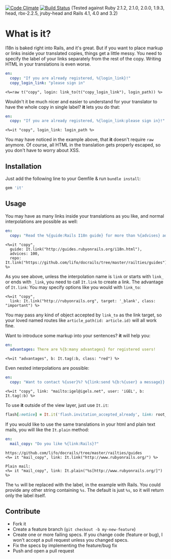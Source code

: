 [![Code Climate](https://codeclimate.com/github/iGEL/it.png)](https://codeclimate.com/github/iGEL/it)
[![Build Status](https://travis-ci.org/iGEL/it.svg?branch=markdown)](https://travis-ci.org/iGEL/it)
(Tested against Ruby 2.1.2, 2.1.0, 2.0.0, 1.9.3, head, rbx-2.2.5, jruby-head and Rails 4.1, 4.0 and 3.2)

What is **it**?
=============

I18n is baked right into Rails, and it's great. But if you want to place markup or links inside your translated copies, things get a little messy. You need to specify the label of your links separately from the rest of the copy. Writing HTML in your translations is even worse.

```yaml
en:
  copy: "If you are already registered, %{login_link}!"
  copy_login_link: "please sign in"
```

```erb
<%=raw t("copy", login: link_to(t("copy_login_link"), login_path)) %>
```

Wouldn't it be much nicer and easier to understand for your translator to have the whole copy in single label? **it** lets you do that:

```yaml
en:
  copy: "If you are already registered, %{login_link:please sign in}!"
```

```erb
<%=it "copy", login_link: login_path %>
```

You may have noticed in the example above, that **it** doesn't require `raw` anymore. Of course, all HTML in the translation gets properly escaped, so you don't have to worry about XSS.

Installation
------------

Just add the following line to your Gemfile & run `bundle install`:

```ruby
gem 'it'
```

Usage
-----

You may have as many links inside your translations as you like, and normal interpolations are possible as well:

```yaml
en:
  copy: "Read the %{guide:Rails I18n guide} for more than %{advises} advises. Fork it at {repo:github}."
```

```erb
<%=it "copy",
  guide: It.link("http://guides.rubyonrails.org/i18n.html"),
  advices: 100,
  repo: It.link("https://github.com/lifo/docrails/tree/master/railties/guides") %>
```

As you see above, unless the interpolation name is `link` or starts with `link_` or ends with `_link`, you need to call `It.link` to create a link. The advantage of `It.link`: You may specify options like you would with `link_to`:

```erb
<%=it "copy",
  link: It.link("http://rubyonrails.org", target: '_blank', class: "important") %>
```

You may pass any kind of object accepted by `link_to` as the link target, so your loved named routes like `article_path(id: article.id)` will all work fine.

Want to introduce some markup into your sentences? **it** will help you:

```yaml
en:
  advantages: There are %{b:many advantages} for registered users!
```

```erb
<%=it "advantages", b: It.tag(:b, class: "red") %>
```

Even nested interpolations are possible:

```yaml
en:
  copy: "Want to contact %{user}%? %{link:send %{b:%{user} a message}}!"
```

```erb
<%=it "copy", link: "mailto:igel@igels.net", user: 'iGEL', b: It.tag(:b) %>
```

To use **it** outside of the view layer, just use `It.it`:

```ruby
flash[:notice] = It.it('flash.invitation_accepted_already', link: root_path)
```

If you would like to use the same translations in your html and plain text mails, you will like the `It.plain` method:
```yaml
en:
  mail_copy: "Do you like %{link:Rails}?"
```

```erb
https://github.com/lifo/docrails/tree/master/railties/guides
<%= it "mail_copy", link: It.link("http://www.rubyonrails.org/") %>

Plain mail:
<%= it "mail_copy", link: It.plain("%s[http://www.rubyonrails.org/]") %>
```

The `%s` will be replaced with the label, in the example with Rails. You could provide any other string containing `%s`. The default is just `%s`, so it will return only the label itself.

Contribute
----------

* Fork it
* Create a feature branch (`git checkout -b my-new-feature`)
* Create one or more failing specs. If you change code (feature or bug), I won't accept a pull request unless you changed specs.
* Fix the specs by implementing the feature/bug fix
* Push and open a pull request
